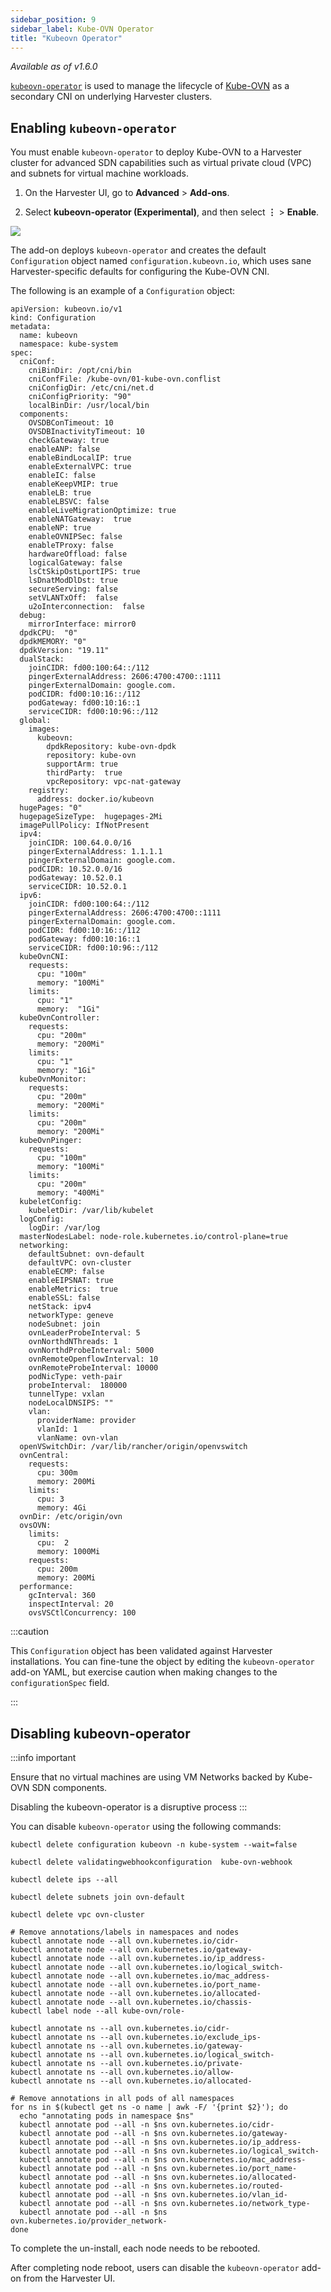 ```yaml
---
sidebar_position: 9
sidebar_label: Kube-OVN Operator
title: "Kubeovn Operator"
---
```


<head>
  <link rel="canonical" href="https://docs.harvesterhci.io/v1.6/advanced/addons/kubeovn-operator"/>
</head>

_Available as of v1.6.0_

[`kubeovn-operator`](https://github.com/harvester/kubeovn-operator) is used to manage the lifecycle of [Kube-OVN](https://github.com/kubeovn/kube-ovn) as a secondary CNI on underlying Harvester clusters.

## Enabling `kubeovn-operator`

You must enable `kubeovn-operator` to deploy Kube-OVN to a Harvester cluster for advanced SDN capabilities such as virtual private cloud (VPC) and subnets for virtual machine workloads.

1. On the Harvester UI, go to **Advanced** > **Add-ons**.

1. Select **kubeovn-operator (Experimental)**, and then select **⋮** > **Enable**.

  ![](/img/kubeovn-operator.png)

The add-on deploys `kubeovn-operator` and creates the default `Configuration` object named `configuration.kubeovn.io`, which uses sane Harvester-specific defaults for configuring the Kube-OVN CNI.

The following is an example of a `Configuration` object:

```
apiVersion: kubeovn.io/v1
kind: Configuration
metadata:
  name: kubeovn
  namespace: kube-system
spec:
  cniConf:
    cniBinDir: /opt/cni/bin
    cniConfFile: /kube-ovn/01-kube-ovn.conflist
    cniConfigDir: /etc/cni/net.d
    cniConfigPriority: "90"
    localBinDir: /usr/local/bin
  components:
    OVSDBConTimeout: 10
    OVSDBInactivityTimeout: 10
    checkGateway: true
    enableANP: false
    enableBindLocalIP: true
    enableExternalVPC: true
    enableIC: false
    enableKeepVMIP: true
    enableLB: true
    enableLBSVC: false
    enableLiveMigrationOptimize: true
    enableNATGateway:  true
    enableNP: true
    enableOVNIPSec: false
    enableTProxy: false
    hardwareOffload: false
    logicalGateway: false
    lsCtSkipOstLportIPS: true
    lsDnatModDlDst: true
    secureServing: false
    setVLANTxOff:  false
    u2oInterconnection:  false
  debug:
    mirrorInterface: mirror0
  dpdkCPU:  "0"
  dpdkMEMORY: "0"
  dpdkVersion: "19.11"
  dualStack:
    joinCIDR: fd00:100:64::/112
    pingerExternalAddress: 2606:4700:4700::1111
    pingerExternalDomain: google.com.
    podCIDR: fd00:10:16::/112
    podGateway: fd00:10:16::1
    serviceCIDR: fd00:10:96::/112
  global:
    images:
      kubeovn:
        dpdkRepository: kube-ovn-dpdk
        repository: kube-ovn
        supportArm: true
        thirdParty:  true
        vpcRepository: vpc-nat-gateway
    registry:
      address: docker.io/kubeovn
  hugePages: "0"
  hugepageSizeType:  hugepages-2Mi
  imagePullPolicy: IfNotPresent
  ipv4:
    joinCIDR: 100.64.0.0/16
    pingerExternalAddress: 1.1.1.1
    pingerExternalDomain: google.com.
    podCIDR: 10.52.0.0/16
    podGateway: 10.52.0.1
    serviceCIDR: 10.52.0.1
  ipv6:
    joinCIDR: fd00:100:64::/112
    pingerExternalAddress: 2606:4700:4700::1111
    pingerExternalDomain: google.com.
    podCIDR: fd00:10:16::/112
    podGateway: fd00:10:16::1
    serviceCIDR: fd00:10:96::/112
  kubeOvnCNI:
    requests:
      cpu: "100m"
      memory: "100Mi"
    limits:
      cpu: "1"
      memory:  "1Gi"
  kubeOvnController:
    requests:
      cpu: "200m"
      memory: "200Mi"
    limits:
      cpu: "1"
      memory: "1Gi"
  kubeOvnMonitor:
    requests:
      cpu: "200m"
      memory: "200Mi"
    limits:
      cpu: "200m"
      memory: "200Mi"
  kubeOvnPinger:
    requests:
      cpu: "100m"
      memory: "100Mi"
    limits:
      cpu: "200m"
      memory: "400Mi"
  kubeletConfig:
    kubeletDir: /var/lib/kubelet
  logConfig:
    logDir: /var/log
  masterNodesLabel: node-role.kubernetes.io/control-plane=true
  networking:
    defaultSubnet: ovn-default
    defaultVPC: ovn-cluster
    enableECMP: false
    enableEIPSNAT: true
    enableMetrics:  true
    enableSSL: false
    netStack: ipv4
    networkType: geneve
    nodeSubnet: join
    ovnLeaderProbeInterval: 5
    ovnNorthdNThreads: 1
    ovnNorthdProbeInterval: 5000
    ovnRemoteOpenflowInterval: 10
    ovnRemoteProbeInterval: 10000
    podNicType: veth-pair
    probeInterval:  180000
    tunnelType: vxlan
    nodeLocalDNSIPS: ""
    vlan:
      providerName: provider
      vlanId: 1
      vlanName: ovn-vlan
  openVSwitchDir: /var/lib/rancher/origin/openvswitch
  ovnCentral:
    requests:
      cpu: 300m
      memory: 200Mi
    limits:
      cpu: 3
      memory: 4Gi
  ovnDir: /etc/origin/ovn
  ovsOVN:
    limits:
      cpu:  2
      memory: 1000Mi
    requests:
      cpu: 200m
      memory: 200Mi
  performance:
    gcInterval: 360
    inspectInterval: 20
    ovsVSCtlConcurrency: 100
```
:::caution

This `Configuration` object has been validated against Harvester installations. You can fine-tune the object by editing the `kubeovn-operator` add-on YAML, but exercise caution when making changes to the `configurationSpec` field.

:::

## Disabling kubeovn-operator
:::info important

Ensure that no virtual machines are using VM Networks backed by Kube-OVN SDN components.

Disabling the kubeovn-operator is a disruptive process
:::

You can disable `kubeovn-operator` using the following commands:

```
kubectl delete configuration kubeovn -n kube-system --wait=false

kubectl delete validatingwebhookconfiguration  kube-ovn-webhook

kubectl delete ips --all

kubectl delete subnets join ovn-default

kubectl delete vpc ovn-cluster

# Remove annotations/labels in namespaces and nodes
kubectl annotate node --all ovn.kubernetes.io/cidr-
kubectl annotate node --all ovn.kubernetes.io/gateway-
kubectl annotate node --all ovn.kubernetes.io/ip_address-
kubectl annotate node --all ovn.kubernetes.io/logical_switch-
kubectl annotate node --all ovn.kubernetes.io/mac_address-
kubectl annotate node --all ovn.kubernetes.io/port_name-
kubectl annotate node --all ovn.kubernetes.io/allocated-
kubectl annotate node --all ovn.kubernetes.io/chassis- 
kubectl label node --all kube-ovn/role-

kubectl annotate ns --all ovn.kubernetes.io/cidr-
kubectl annotate ns --all ovn.kubernetes.io/exclude_ips-
kubectl annotate ns --all ovn.kubernetes.io/gateway-
kubectl annotate ns --all ovn.kubernetes.io/logical_switch-
kubectl annotate ns --all ovn.kubernetes.io/private-
kubectl annotate ns --all ovn.kubernetes.io/allow-
kubectl annotate ns --all ovn.kubernetes.io/allocated-

# Remove annotations in all pods of all namespaces
for ns in $(kubectl get ns -o name | awk -F/ '{print $2}'); do
  echo "annotating pods in namespace $ns"
  kubectl annotate pod --all -n $ns ovn.kubernetes.io/cidr-
  kubectl annotate pod --all -n $ns ovn.kubernetes.io/gateway-
  kubectl annotate pod --all -n $ns ovn.kubernetes.io/ip_address-
  kubectl annotate pod --all -n $ns ovn.kubernetes.io/logical_switch-
  kubectl annotate pod --all -n $ns ovn.kubernetes.io/mac_address-
  kubectl annotate pod --all -n $ns ovn.kubernetes.io/port_name-
  kubectl annotate pod --all -n $ns ovn.kubernetes.io/allocated-
  kubectl annotate pod --all -n $ns ovn.kubernetes.io/routed-
  kubectl annotate pod --all -n $ns ovn.kubernetes.io/vlan_id-
  kubectl annotate pod --all -n $ns ovn.kubernetes.io/network_type-
  kubectl annotate pod --all -n $ns ovn.kubernetes.io/provider_network-
done
```

To complete the un-install, each node needs to be rebooted.

After completing node reboot, users can disable the `kubeovn-operator` add-on from the Harvester UI.

